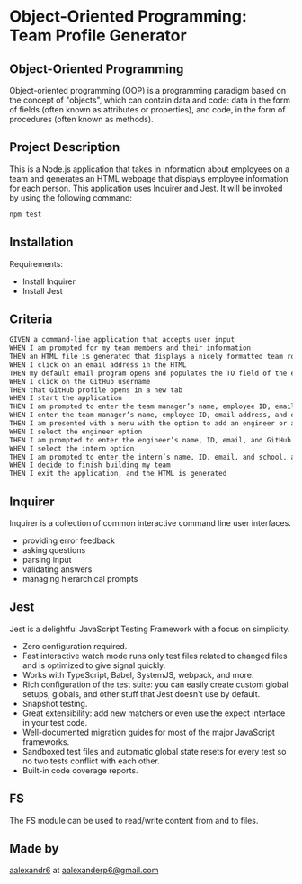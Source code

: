 # Object-Oriented Programming: Team Profile Generator

## Object-Oriented Programming

Object-oriented programming (OOP) is a programming paradigm based on the concept of "objects", which can contain data and code: data in the form of fields (often known as attributes or properties), and code, in the form of procedures (often known as methods).

## Project Description

This is a Node.js application that takes in information about employees on a team and generates an HTML webpage that displays employee information for each person. This application uses Inquirer and Jest. It will be invoked by using the following command:

```bash
npm test 
```

## Installation

Requirements:

* Install Inquirer
* Install Jest

## Criteria

```bash
GIVEN a command-line application that accepts user input
WHEN I am prompted for my team members and their information
THEN an HTML file is generated that displays a nicely formatted team roster based on user input
WHEN I click on an email address in the HTML
THEN my default email program opens and populates the TO field of the email with the address
WHEN I click on the GitHub username
THEN that GitHub profile opens in a new tab
WHEN I start the application
THEN I am prompted to enter the team manager’s name, employee ID, email address, and office number
WHEN I enter the team manager’s name, employee ID, email address, and office number
THEN I am presented with a menu with the option to add an engineer or an intern or to finish building my team
WHEN I select the engineer option
THEN I am prompted to enter the engineer’s name, ID, email, and GitHub username, and I am taken back to the menu
WHEN I select the intern option
THEN I am prompted to enter the intern’s name, ID, email, and school, and I am taken back to the menu
WHEN I decide to finish building my team
THEN I exit the application, and the HTML is generated
```

## Inquirer

Inquirer is a collection of common interactive command line user interfaces.

* providing error feedback
* asking questions
* parsing input
* validating answers
* managing hierarchical prompts

## Jest

Jest is a delightful JavaScript Testing Framework with a focus on simplicity.

* Zero configuration required.
* Fast interactive watch mode runs only test files related to changed files and is optimized to give signal quickly.
* Works with TypeScript, Babel, SystemJS, webpack, and more.
* Rich configuration of the test suite: you can easily create custom global setups, globals, and other stuff that Jest doesn't use by default.
* Snapshot testing.
* Great extensibility: add new matchers or even use the expect interface in your test code.
* Well-documented migration guides for most of the major JavaScript frameworks.
* Sandboxed test files and automatic global state resets for every test so no two tests conflict with each other.
* Built-in code coverage reports.

## FS

The FS module can be used to read/write content from and to files.

## Made by

[aalexandr6](https://github.com/aalexandr6) at aalexanderp6@gmail.com
